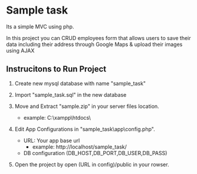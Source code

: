 # Sample task
Its a simple MVC using php.

In this project you can  CRUD employees form that allows users to save their data
including their address through Google Maps & upload their images using AJAX

## Instrucitons to Run Project

1. Create new mysql database with name "sample_task"
2. Import "sample_task.sql" in the new database
3. Move and Extract "sample.zip" in your server files location.
	- example: C:\xampp\htdocs\
4. Edit App Configurations in "sample_task\app\config.php".
	- URL: Your app base url
		- example: http://localhost/sample_task/
	- DB configuration (DB_HOST,DB_PORT,DB_USER,DB_PASS)

5. Open the project by open (URL in config)/public in your rowser.




